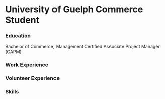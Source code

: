# University of Guelph Commerce Student

### Education
Bachelor of Commerce, Management
Certified Associate Project Manager (CAPM)

### Work Experience

### Volunteer Experience

### Skills


